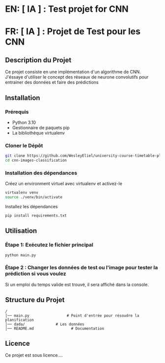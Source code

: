 # EN: [ IA ] : Test projet for CNN

# FR: [ IA ] : Projet de Test pour les CNN

## Description du Projet

Ce projet consiste en une implémentation d'un algorithme de CNN. J'éssaye d'utiliser le concept des réseaux de neurone convolutifs pour entrainer des
données et faire des prédictions

## Installation

### Prérequis

- Python 3.10
- Gestionnaire de paquets pip
- La bibliothèque virtualenv

### Cloner le Dépôt

```bash
git clone https://github.com/WesleyEliel/university-course-timetable-planning.git
cd cnn-images-classification
```

### Installation des dépendances

Créez un environment virtuel avec virtualenv et activez-le

```bash
virtualenv venv
source ./venv/bin/activate 
```

Installez les dépendances

```bash
pip install requirements.txt  
```

## Utilisation

### Étape 1: Exécutez le fichier principal

```bash
python main.py
```

### Étape 2 : Changer les données de test ou l'image pour tester la prédiction si vous voulez

Si un emploi du temps valide est trouvé, il sera affiché dans la console.

## Structure du Projet

```
/
│── main.py                 # Point d'entrée pour résoudre la planification
│── dada/              # Les données
│── README.md                 # Documentation
```

## Licence

Ce projet est sous licence....

